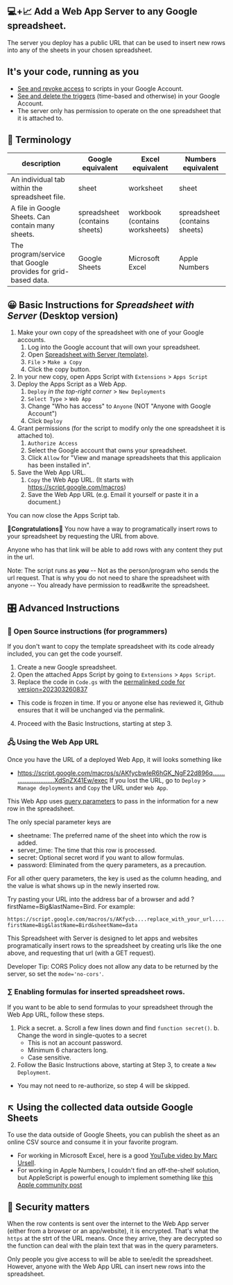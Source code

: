 ## 💻+📈 Add a Web App Server to any Google spreadsheet.

The server you deploy has a public URL that can be used to insert new rows into any of the sheets in your chosen spreadsheet.

## It's your code, running as you
  - [See and revoke access](https://myaccount.google.com/permissions?continue=https%3A%2F%2Fmyaccount.google.com%2Fsecurity%3Fpli%3D1%26nlr%3D1) to scripts in your Google Account.
  - [See and delete the triggers](https://script.google.com/home/triggers) (time-based and otherwise) in your Google Account.
  - The server only has permission to operate on the one spreadsheet that it is attached to.

## 📜 Terminology
| description                                                   | Google equivalent             | Excel equivalent               | Numbers equivalent            |
|---------------------------------------------------------------|-------------------------------|--------------------------------|-------------------------------|
| An individual tab within the spreadsheet file.                | sheet                         | worksheet                      | sheet                         |
| A file in Google Sheets. Can contain many sheets.             | spreadsheet (contains sheets) | workbook (contains worksheets) | spreadsheet (contains sheets) |
| The program/service that Google provides for grid-based data. | Google Sheets                 | Microsoft Excel                | Apple Numbers                 |

## 😀 Basic Instructions for *Spreadsheet with Server* (Desktop version)

1. Make your own copy of the spreadsheet with one of your Google accounts.
   1. Log into the Google account that will own your spreadsheet.
   1. Open [Spreadsheet with Server (template)](https://docs.google.com/spreadsheets/d/1kU2IiLpKKVM_Zb3BzlB_b3I9ww1Rio81olDnzu6avWg/).
   1. `File` > `Make a Copy`
   1. Click the copy button.
2. In your new copy, open Apps Script with `Extensions` > `Apps Script`
3. Deploy the Apps Script as a Web App.
   1. `Deploy` *in the top-right corner* > `New Deployments`
   1. `Select Type` > `Web App`
   1. Change "Who has access" to `Anyone` (NOT "Anyone with Google Account")
   1. Click `Deploy`
4. Grant permissions (for the script to modify only the one spreadsheet it is attached to).
   1. `Authorize Access`
   1. Select the Google account that owns your spreadsheet.
   1. Click `Allow` for "View and manage spreadsheets that this applicaion has been installed in".
5. Save the Web App URL.  
   1. `Copy` the Web App URL. (It starts with https://script.google.com/macros) 
   1. Save the Web App URL (e.g. Email it yourself or paste it in a document.)

You can now close the Apps Script tab.

**🎉Congratulations🎉** You now have a way to programatically insert rows to your spreadsheet by requesting the URL from above.
  
Anyone who has that link will be able to add rows with any content they put in the url.

Note: The script runs as ***you*** -- Not as the person/program who sends the url request.
That is why you do not need to share the spreadsheet with anyone -- You already have permission to read&write the spreadsheet.

## 🎛 Advanced Instructions

### 🐧 Open Source instructions (for programmers)
If you don't want to copy the template spreadsheet with its code already included, you can get the code yourself.

1. Create a new Google spreadsheet.
2. Open the attached Apps Script by going to `Extensions` > `Apps Script`.
3. Replace the code in `Code.gs` with the [permalinked code for version=202303260837](https://raw.githubusercontent.com/anerb/GoogleSpreadsheetServer/5a19d8dfd050db4d2158c224dca5de91edffaff9/SpreadsheetServer.gs)
  - This code is frozen in time.  If you or anyone else has reviewed it, Github ensures that it will be unchanged via the permalink.
4. Proceed with the Basic Instructions, starting at step 3.

### 🖧 Using the Web App URL
Once you have the URL of a deployed Web App, it will looks something like
  - https://script.google.com/macros/s/AKfycbwIeR6hGK_NgF22d896q............................XdSnZX41Ew/exec
If you lost the URL, go to `Deploy` > `Manage deployments` and `Copy` the URL under `Web App`.

This Web App uses [query parameters](https://shorturl.at/lvwGU) to pass in the information for a new row in the spreadsheet.

The only special parameter keys are
 - sheetname: The preferred name of the sheet into which the row is added.
 - server_time: The time that this row is processed.
 - secret: Optional secret word if you want to allow formulas.
 - password: Eliminated from the query parameters, as a precaution.

 For all other query parameters, the key is used as the column heading, and the value is what shows up in the newly inserted row.

 Try pasting your URL into the address bar of a browser and add ?firstName=Big&lastName=Bird.
 For example: 
 ```
 https://script.google.com/macros/s/AKfycb....replace_with_your_url........nZX41Ew/exec?firstName=Big&lastName=Bird&sheetName=data
 ```

This Spreadsheet with Server is designed to let apps and websites programatically insert rows to the spreadsheet
by creating urls like the one above, and requesting that url (with a GET request).

Developer Tip: CORS Policy does not allow any data to be returned by the server, so set the `mode='no-cors'`.

### ∑ Enabling formulas for inserted spreadsheet rows.
If you want to be able to send formulas to your spreadsheet through the Web App URL, follow these steps.
1. Pick a secret.
  a. Scroll a few lines down and find `function secret()`.
  b. Change the word in single-quotes to a secret
    - This is not an account password.
    - Minimum 6 characters long.
    - Case sensitive.
2. Follow the Basic Instructions above, starting at Step 3, to create a `New Deployment`.
  - You may not need to re-authorize, so step 4 will be skipped.

## ↖ Using the collected data outside Google Sheets
To use the data outside of Google Sheets, you can publish the sheet as an online CSV source and consume it in your favorite program.
  - For working in Microsoft Excel, here is a good [YouTube video by Marc Ursell](https://www.youtube.com/watch?v=vAdJrUIhS8o).
  - For working in Apple Numbers, I couldn't find an off-the-shelf solution, but AppleScript is powerful enough to implement something like [this Apple community post](https://discussions.apple.com/thread/8126136)

## 🔐 Security matters

When the row contents is sent over the internet to the Web App server (either from a browser or an app/website), it is encrypted.
That's what the `https` at the strt of the URL means.
Once they arrive, they are decrypted so the function can deal with the plain text that was in the query parameters.

Only people you give access to will be able to see/edit the spreadsheet.
However, anyone with the Web App URL can insert new rows into the spreadsheet.

